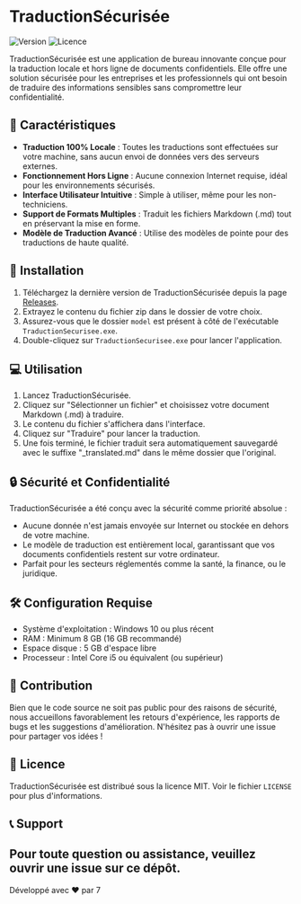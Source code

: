 # TraductionSécurisée

![Version](https://img.shields.io/badge/version-1.0.0-blue.svg)
![Licence](https://img.shields.io/badge/licence-MIT-green.svg)

TraductionSécurisée est une application de bureau innovante conçue pour la traduction locale et hors ligne de documents confidentiels. Elle offre une solution sécurisée pour les entreprises et les professionnels qui ont besoin de traduire des informations sensibles sans compromettre leur confidentialité.

## 🌟 Caractéristiques

- **Traduction 100% Locale** : Toutes les traductions sont effectuées sur votre machine, sans aucun envoi de données vers des serveurs externes.
- **Fonctionnement Hors Ligne** : Aucune connexion Internet requise, idéal pour les environnements sécurisés.
- **Interface Utilisateur Intuitive** : Simple à utiliser, même pour les non-techniciens.
- **Support de Formats Multiples** : Traduit les fichiers Markdown (.md) tout en préservant la mise en forme.
- **Modèle de Traduction Avancé** : Utilise des modèles de pointe pour des traductions de haute qualité.

## 🚀 Installation

1. Téléchargez la dernière version de TraductionSécurisée depuis la page [Releases](lien_vers_vos_releases).
2. Extrayez le contenu du fichier zip dans le dossier de votre choix.
3. Assurez-vous que le dossier `model` est présent à côté de l'exécutable `TraductionSecurisee.exe`.
4. Double-cliquez sur `TraductionSecurisee.exe` pour lancer l'application.

## 💻 Utilisation

1. Lancez TraductionSécurisée.
2. Cliquez sur "Sélectionner un fichier" et choisissez votre document Markdown (.md) à traduire.
3. Le contenu du fichier s'affichera dans l'interface.
4. Cliquez sur "Traduire" pour lancer la traduction.
5. Une fois terminé, le fichier traduit sera automatiquement sauvegardé avec le suffixe "_translated.md" dans le même dossier que l'original.

## 🔒 Sécurité et Confidentialité

TraductionSécurisée a été conçu avec la sécurité comme priorité absolue :

- Aucune donnée n'est jamais envoyée sur Internet ou stockée en dehors de votre machine.
- Le modèle de traduction est entièrement local, garantissant que vos documents confidentiels restent sur votre ordinateur.
- Parfait pour les secteurs réglementés comme la santé, la finance, ou le juridique.

## 🛠 Configuration Requise

- Système d'exploitation : Windows 10 ou plus récent
- RAM : Minimum 8 GB (16 GB recommandé)
- Espace disque : 5 GB d'espace libre
- Processeur : Intel Core i5 ou équivalent (ou supérieur)

## 🤝 Contribution

Bien que le code source ne soit pas public pour des raisons de sécurité, nous accueillons favorablement les retours d'expérience, les rapports de bugs et les suggestions d'amélioration. N'hésitez pas à ouvrir une issue pour partager vos idées !

## 📄 Licence

TraductionSécurisée est distribué sous la licence MIT. Voir le fichier `LICENSE` pour plus d'informations.

## 📞 Support

Pour toute question ou assistance, veuillez ouvrir une issue sur ce dépôt.
---

Développé avec ❤️ par 7
